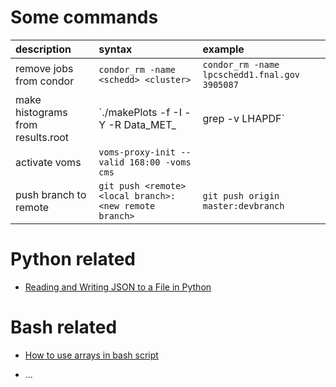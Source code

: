 # Some commands

|description|syntax|example|
|:--|:--|:--|
| remove jobs from condor | `condor_rm -name <schedd> <cluster>` | `condor_rm -name lpcschedd1.fnal.gov 3905087` |
| make histograms from results.root | `./makePlots -f -I <file> -Y <year> -R Data_MET_<year> | grep -v LHAPDF` | |
| activate voms | `voms-proxy-init --valid 168:00 -voms cms` | |
| push branch to remote | `git push <remote>  <local branch>:<new remote branch>` |`git push origin master:devbranch`  |

# Python related

- [Reading and Writing JSON to a File in Python](https://stackabuse.com/reading-and-writing-json-to-a-file-in-python/)

# Bash related

- [How to use arrays in bash script](https://linuxconfig.org/how-to-use-arrays-in-bash-script)

- ...
